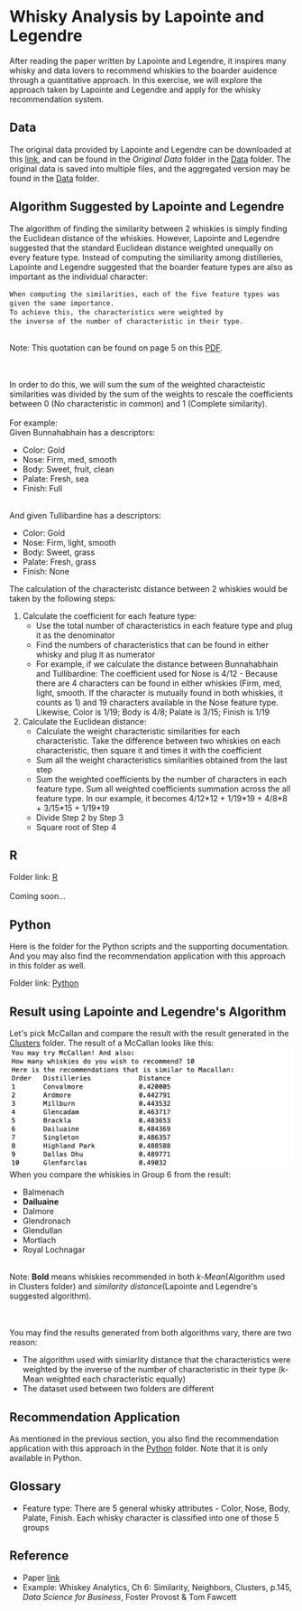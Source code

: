 # Whisky Analysis by Lapointe and Legendre
After reading the paper written by Lapointe and Legendre, it inspires many whisky and data lovers to recommend whiskies to the boarder auidence through a quantitative approach. In this exercise, we will explore the approach taken by Lapointe and Legendre and apply for the whisky recommendation system.


## Data
The original data provided by Lapointe and Legendre can be downloaded at this <a href="http://www.numericalecology.com/labo/Scotch/ScotchData.zip">link</a>, and can be found in the <i>Original Data</i> folder in the [Data](/Data) folder. The original data is saved into multiple files, and the aggregated version may be found in the [Data](/Data) folder.

## Algorithm Suggested by Lapointe and Legendre
The algorithm of finding the similarity between 2 whiskies is simply finding the Euclidean distance of the whiskies. However, Lapointe and Legendre suggested that the standard Euclidean distance weighted unequally on every feature type. Instead of computing the similiarity among distilleries, Lapointe and Legendre suggested that the boarder feature types are also as important as the individual character:

```
When computing the similarities, each of the five feature types was given the same importance. 
To achieve this, the characteristics were weighted by 
the inverse of the number of characteristic in their type.
```

<br>
Note: This quotation can be found on page 5 on this <a href="http://www.numericalecology.com/reprints/Appl%20Stat%2043,%201994.pdf">PDF</a>.

<br><br>
In order to do this, we will sum the sum of the weighted characteistic similarities was divided by the sum of the weights to rescale the coefficients between 0 (No characteristic in common) and 1 (Complete similarity).
<br><br>
For example:<br>
Given Bunnahabhain has a descriptors:
<ul>
	<li>Color: Gold</li>
	<li>Nose: Firm, med, smooth</li>
	<li>Body: Sweet, fruit, clean</li>
	<li>Palate: Fresh, sea</li>
	<li>Finish: Full</li>
</ul>

<br>
And given Tullibardine has a descriptors:
<ul>
	<li>Color: Gold</li>
	<li>Nose: Firm, light, smooth</li>
	<li>Body: Sweet, grass</li>
	<li>Palate: Fresh, grass</li>
	<li>Finish: None</li>
</ul>

The calculation of the characteristc distance between 2 whiskies would be taken by the following steps:
<ol>
	<li>Calculate the coefficient for each feature type:
		<ul>
			<li>Use the total number of characteristics in each feature type and plug it as the denominator</li>
			<li>Find the numbers of characteristics that can be found in either whisky and plug it as numerator</li>
			<li>For example, if we calculate the distance between Bunnahabhain and Tullibardine: The coefficient used for Nose is 4/12 - Because there are 4 characters can be found in either whiskies (Firm, med, light, smooth. If the character is mutually found in both whiskies, it counts as 1) and 19 characters available in the Nose feature type. Likewise, Color is 1/19; Body is 4/8; Palate is 3/15; Finish is 1/19</li>
		</ul>
	</li>
	<li>Calculate the Euclidean distance:
		<ul>
			<li>Calculate the weight characteristic similarities for each characteristic. Take the difference between two whiskies on each characteristic, then square it and times it with the coefficient</li>
			<li>Sum all the weight characteristics similarities obtained from the last step</li>
			<li>Sum the weighted coefficients by the number of characters in each feature type. Sum all weighted coefficients summation across the all feature type. In our example, it becomes 4/12*12 + 1/19*19 + 4/8*8 + 3/15*15 + 1/19*19</li>
			<li>Divide Step 2 by Step 3</li>
			<li>Square root of Step 4</li>
		</ul>
	</li>
</ol>




## R
Folder link: [R](R)
<br><br>
Coming soon...

## Python
Here is the folder for the Python scripts and the supporting documentation. And you may also find the recommendation application with this approach in this folder as well.
<br>

Folder link: [Python](Python)

## Result using Lapointe and Legendre's Algorithm
Let's pick McCallan and compare the result with the result generated in the [Clusters](../Clusters) folder. The result of a McCallan looks like this:
<img src="../Images/recom_lapointe_dev_mccallan.png">
<br>
When you compare the whiskies in Group 6 from the result:
<ul>
	<li>Balmenach</li>
	<li><b>Dailuaine</b></li>
	<li>Dalmore</li>
	<li>Glendronach</li>
	<li>Glendullan</li>
	<li>Mortlach</li>
	<li>Royal Lochnagar</li>
</ul>
<br>
Note: <b>Bold</b> means whiskies recommended in both <i>k-Mean</i>(Algorithm used in Clusters folder) and <i>similarity distance</i>(Lapointe and Legendre's suggested algorithm).

<br><br>
You may find the results generated from both algorithms vary, there are two reason: 
<ul>
	<li>The algorithm used with simiarlity distance that the characteristics were weighted by the inverse of the number of characteristic in their type (k-Mean weighted each characteristic equally)</li>
	<li>The dataset used between two folders are different</li>
</ul>

## Recommendation Application
As mentioned in the previous section, you also find the recommendation application with this approach in the [Python](Python) folder. Note that it is only available in Python.

## Glossary
<ul>
	<li>Feature type: There are 5 general whisky attributes - Color, Nose, Body, Palate, Finish. Each whisky character is classified into one of those 5 groups</li>
</ul>


## Reference
* Paper <a href="http://www.numericalecology.com/data/scotch.html">link</a>
* Example: Whiskey Analytics, Ch 6: Similarity, Neighbors, Clusters, p.145, <i>Data Science for Business</i>, Foster Provost & Tom Fawcett